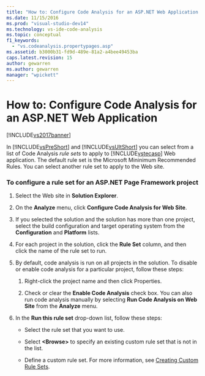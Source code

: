 ```yaml
---
title: "How to: Configure Code Analysis for an ASP.NET Web Application | Microsoft Docs"
ms.date: 11/15/2016
ms.prod: "visual-studio-dev14"
ms.technology: vs-ide-code-analysis
ms.topic: conceptual
f1_keywords: 
  - "vs.codeanalysis.propertypages.asp"
ms.assetid: b3000b31-fd9d-489e-81a2-a4bee49453ba
caps.latest.revision: 15
author: gewarren
ms.author: gewarren
manager: "wpickett"
---
```

# How to: Configure Code Analysis for an ASP.NET Web Application
[!INCLUDE[vs2017banner](../includes/vs2017banner.md)]

In [!INCLUDE[vsPreShort](../includes/vspreshort-md.md)] and [!INCLUDE[vsUltShort](../includes/vsultshort-md.md)] you can select from a list of Code Analysis *rule sets* to apply to [!INCLUDE[vstecasp](../includes/vstecasp-md.md)] Web application. The default rule set is the Microsoft Mininimum Recommended Rules. You can select another rule set to apply to the Web site.  
  
### To configure a rule set for an ASP.NET Page Framework project  
  
1. Select the Web site in **Solution Explorer**.  
  
2. On the **Analyze** menu, click **Configure Code Analysis for Web Site**.  
  
3. If you selected the solution and the solution has more than one project, select the build configuration and target operating system from the **Configuration** and **Platform** lists.  
  
4. For each project in the solution, click the **Rule Set** column, and then click the name of the rule set to run.  
  
5. By default, code analysis is run on all projects in the solution. To disable or enable code analysis for a particular project, follow these steps:  
  
    1. Right-click the project name and then click Properties.  
  
    2. Check or clear the **Enable Code Analysis** check box. You can also run code analysis manually by selecting **Run Code Analysis on Web Site** from the **Analyze** menu.  
  
6. In the **Run this rule set** drop-down list, follow these steps:  
  
    - Select the rule set that you want to use.  
  
    - Select **\<Browse>** to specify an existing custom rule set that is not in the list.  
  
    - Define a custom rule set. For more information, see [Creating Custom Rule Sets](../code-quality/creating-custom-code-analysis-rule-sets.md).
